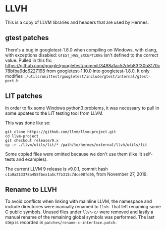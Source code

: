 # LLVH

This is a copy of LLVM libraries and headers that are used by Hermes.

## gtest patches

There's a bug in googletest-1.8.0 when compiling on Windows, with clang,
with exceptions disabled: `GTEST_HAS_EXCEPTIONS` isn't defined to the correct
value.
Pulled in this fix: https://github.com/google/googletest/commit/3498a1ac52deb83f30b8170c78bfba9dc6227198
from googletest-1.10.0 into googletest-1.8.0.
It only modifies `./utils/unittest/googletest/include/gtest/internal/gtest-port.h`


## LIT patches

In order to fix some Windows python3 problems, it was necessary to pull in some
updates to the LIT testing tool from LLVM.

This was done like so:
```
git clone https://github.com/llvm/llvm-project.git
cd llvm-project
git checkout release/9.x
cp -r ./llvm/utils/lit/* /path/to/hermes/external/llvh/utils/lit
```

Some copied files were omitted because we don't use them
(like lit self-tests and examples).

The current LLVM 9 release is v9.0.1,
commit hash `c1a0a213378a458fbea1a5c77b315c7dce08fd05`, from November 27, 2019.

## Rename to LLVH

To avoid conflicts when linking with mainline LLVM, the namespace and include directories were
manually renamed to `llvh`. That left renaming some C public symbols. Unused files under `llvh-c/`
were removed and lastly a manual rename of the remaining global symbols was performed. The last
step is recorded in `patches/rename-c-interface.patch`.
